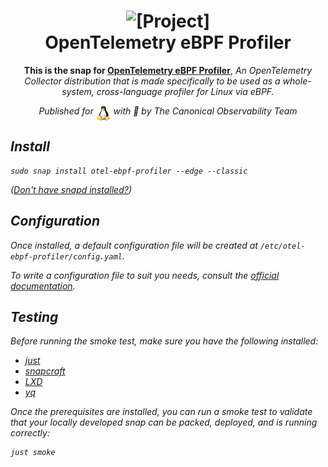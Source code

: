 <h1 align="center">
  <img src="https://github.com/user-attachments/assets/977000e9-0f8c-466d-8388-719b2877c425" alt="[Project]" width=50%>
  <br />
  OpenTelemetry eBPF Profiler
</h1>



<p align="center"><b>This is the snap for <a href="https://github.com/open-telemetry/opentelemetry-ebpf-profiler">OpenTelemetry eBPF Profiler</a></b>, <i>An OpenTelemetry Collector distribution that is made specifically to be used as a whole-system, cross-language profiler for Linux via eBPF.
</p>



<p align="center">Published for <img src="https://raw.githubusercontent.com/anythingcodes/slack-emoji-for-techies/gh-pages/emoji/tux.png" align="top" width="24" /> with 💝 by The Canonical Observability Team</p>

## Install

    sudo snap install otel-ebpf-profiler --edge --classic

([Don't have snapd installed?](https://snapcraft.io/docs/core/install))



## Configuration

Once installed, a default configuration file will be created at `/etc/otel-ebpf-profiler/config.yaml`.

To write a configuration file to suit you needs, consult the [official documentation](https://opentelemetry.io/docs/collector/).

## Testing

Before running the smoke test, make sure you have the following installed:

- [just](https://github.com/casey/just)
- [snapcraft](https://snapcraft.io/docs/snapcraft-overview)
- [LXD](https://documentation.ubuntu.com/lxd/) 
- [yq](https://github.com/mikefarah/yq)

Once the prerequisites are installed, you can run a smoke test to validate that your locally developed snap can be packed, deployed, and is running correctly:

```bash
just smoke
```

